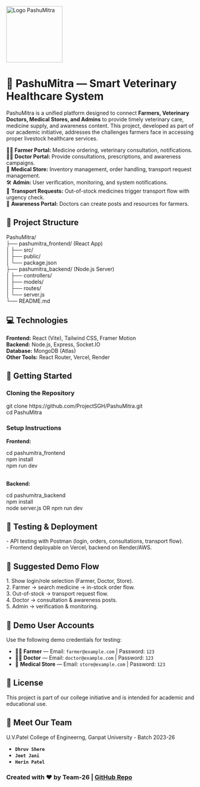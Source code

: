 <!DOCTYPE html>
<html lang="en">
<head>
    <meta charset="UTF-8">
    <meta name="viewport" content="width=device-width, initial-scale=1.0">
</head>
<body>
    <img src="https://github.com/user-attachments/assets/de32d425-9ef9-4407-ad6f-c4362f9d2512" alt="Logo PashuMitra" width="150" height="150">    

   <h1>🐄 PashuMitra — Smart Veterinary Healthcare System</h1>
   <p>
       PashuMitra is a unified platform designed to connect <b>Farmers, Veterinary Doctors, Medical Stores, and Admins</b> to provide timely veterinary care, medicine supply, and awareness content.  
       This project, developed as part of our academic initiative, addresses the challenges farmers face in accessing proper livestock healthcare services.
   </p>

   🧑‍🌾 <b>Farmer Portal:</b> Medicine ordering, veterinary consultation, notifications. </br>
   👨‍⚕️ <b>Doctor Portal:</b> Provide consultations, prescriptions, and awareness campaigns. </br>
   🏪 <b>Medical Store:</b> Inventory management, order handling, transport request management. </br>
   🛠️ <b>Admin:</b> User verification, monitoring, and system notifications. </br>
   🚚 <b>Transport Requests:</b> Out-of-stock medicines trigger transport flow with urgency check. </br>
   📢 <b>Awareness Portal:</b> Doctors can create posts and resources for farmers. </br>

   <h2>📂 Project Structure</h2>
   PashuMitra/</br>
   ├── pashumitra_frontend/ (React App)</br>
   │   ├── src/</br>
   │   ├── public/</br>
   │   └── package.json</br>
   ├── pashumitra_backend/ (Node.js Server)</br>
   │   ├── controllers/</br>
   │   ├── models/</br>
   │   ├── routes/</br>
   │   └── server.js</br>
   └── README.md</br>

   <h2>💻 Technologies</h2>
   <b>Frontend:</b> React (Vite), Tailwind CSS, Framer Motion </br>
   <b>Backend:</b> Node.js, Express, Socket.IO </br>
   <b>Database:</b> MongoDB (Atlas) </br>
   <b>Other Tools:</b> React Router, Vercel, Render </br>

   <h2>🔧 Getting Started</h2>
   <h3>Cloning the Repository</h3>
   git clone https://github.com/ProjectSGH/PashuMitra.git </br>
   cd PashuMitra </br>

   <h3>Setup Instructions</h3> 
   <p><strong>Frontend:</strong></p>
   cd pashumitra_frontend </br>
   npm install </br>
   npm run dev </br></br>

   <p><strong>Backend:</strong></p>
   cd pashumitra_backend </br>
   npm install </br>
   node server.js OR npm run dev </br>

   <h2>🧪 Testing & Deployment</h2>
   - API testing with Postman (login, orders, consultations, transport flow). </br>
   - Frontend deployable on Vercel, backend on Render/AWS. </br>

   <h2>📌 Suggested Demo Flow</h2>
   1. Show login/role selection (Farmer, Doctor, Store). </br>
   2. Farmer → search medicine → in-stock order flow. </br>
   3. Out-of-stock → transport request flow. </br>
   4. Doctor → consultation & awareness posts. </br>
   5. Admin → verification & monitoring. </br>

<h2>👥 Demo User Accounts</h2>
<p>Use the following demo credentials for testing:</p>

<ul>
  <li>👨‍🌾 <b>Farmer</b> — Email: <code>farmer@example.com</code> | Password: <code>123</code></li>
  <li>👨‍⚕️ <b>Doctor</b> — Email: <code>doctor@example.com</code> | Password: <code>123</code></li>
  <li>🏪 <b>Medical Store</b> — Email: <code>store@example.com</code> | Password: <code>123</code></li>
</ul>

   <h2>📜 License</h2>
   <p>
      This project is part of our college initiative and is intended for academic and educational use.
   </p>

<h2>👥 Meet Our Team</h2>
<p>U.V.Patel College of Engineerng, Ganpat University - Batch 2023-26</p>

<ul>
  <li><code><b>Dhruv Shere</b></code></li>
  <li><code><b>Jeet Jani</b></code></li>
  <li><code><b>Herin Patel</b></code></li>
</ul>

    
   <p><h3>Created with ❤️ by Team-26 | <a href="https://github.com/ProjectSGH/PashuMitra">GitHub Repo</a></h3></p>

</body>
</html>
